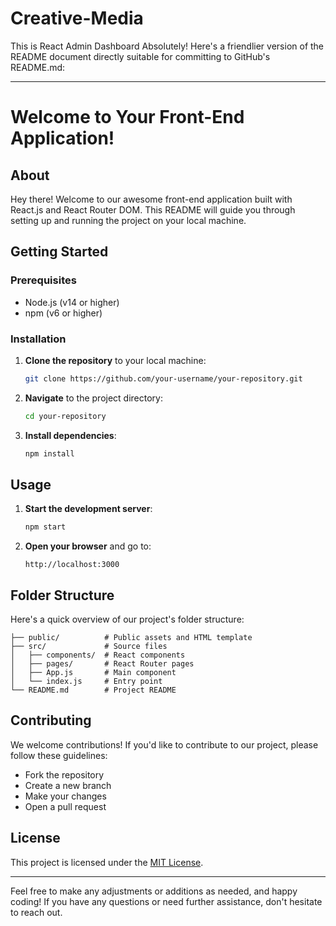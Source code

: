 # Creative-Media
This is React Admin Dashboard
Absolutely! Here's a friendlier version of the README document directly suitable for committing to GitHub's README.md:

---

# Welcome to Your Front-End Application!

## About
Hey there! Welcome to our awesome front-end application built with React.js and React Router DOM. This README will guide you through setting up and running the project on your local machine.

## Getting Started
### Prerequisites
- Node.js (v14 or higher)
- npm (v6 or higher)

### Installation
1. **Clone the repository** to your local machine:
   ```bash
   git clone https://github.com/your-username/your-repository.git
   ```
2. **Navigate** to the project directory:
   ```bash
   cd your-repository
   ```
3. **Install dependencies**:
   ```bash
   npm install
   ```

## Usage
1. **Start the development server**:
   ```bash
   npm start
   ```
2. **Open your browser** and go to:
   ```
   http://localhost:3000
   ```

## Folder Structure
Here's a quick overview of our project's folder structure:
```
├── public/          # Public assets and HTML template
├── src/             # Source files
│   ├── components/  # React components
│   ├── pages/       # React Router pages
│   ├── App.js       # Main component
│   └── index.js     # Entry point
└── README.md        # Project README
```

## Contributing
We welcome contributions! If you'd like to contribute to our project, please follow these guidelines:
- Fork the repository
- Create a new branch
- Make your changes
- Open a pull request

## License
This project is licensed under the [MIT License](LICENSE).

---

Feel free to make any adjustments or additions as needed, and happy coding! If you have any questions or need further assistance, don't hesitate to reach out.
